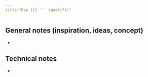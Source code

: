 ```yaml
---
title:"Day 111 ''' squarific"
---
```


## General notes (inspiration, ideas, concept)

-

## Technical notes

-
